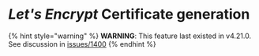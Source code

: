 # *Let's Encrypt* Certificate generation

{% hint style="warning" %}
**WARNING**: This feature last existed in v4.21.0.
See discussion in [issues/1400](https://github.com/StackExchange/dnscontrol/issues/1400)
{% endhint %}

